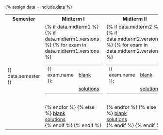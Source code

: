 {% assign data = include.data %}
<table class="asst-table">
<tr><th>Semester</th><th>Midterm I</th><th>Midterm II</th><th>Midterm III</th></tr>
<tr>
	<td>{{ data.semester }}</td>
	<td> 
    {% if data.midterm1 %}
	{% if data.midterm1.versions %}
		{% for exam in data.midterm1.versions %}
		<table class="inner"><tr><td>{{ exam.name }}:</td><td><a href="{{ data.home }}/{{ exam.blank }}">blank</a></td></tr>
			<tr><td></td><td><a href="{{ data.home }}/{{ exam.solutions }}">solutions</a></td></tr>
		</table><br>
		{% endfor %}
	{% else %}
		<a href="{{ data.home }}/{{ data.midterm1.blank }}">blank</a><br>
		<a href="{{ data.home }}/{{ data.midterm1.solutions }}">solutions</a><br>
	{% endif %}	
	{% endif %}	
	</td>
	<td> 
    {% if data.midterm2 %}
	{% if data.midterm2.versions %}
		{% for exam in data.midterm2.versions %}		
		<table class="inner"><tr><td>{{ exam.name }}:</td><td><a href="{{ data.home }}/{{ exam.blank }}">blank</a></td></tr>
			<tr><td></td><td><a href="{{ data.home }}/{{ exam.solutions }}">solutions</a></td></tr>
		</table><br>
		{% endfor %}
	{% else %}
		<a href="{{ data.home }}/{{ data.midterm2.blank }}">blank</a><br>
		<a href="{{ data.home }}/{{ data.midterm2.solutions }}">solutions</a><br>
	{% endif %}	
	{% endif %}	
	</td>
	<td> 
    {% if data.midterm3 %}
	{% if data.midterm3.versions %}
		{% for exam in data.midterm3.versions %}		
		<table class="inner"><tr><td>{{ exam.name }}:</td><td><a href="{{ data.home }}/{{ exam.blank }}">blank</a></td></tr>
			<tr><td></td><td><a href="{{ data.home }}/{{ exam.solutions }}">solutions</a></td></tr>
		</table><br>
		{% endfor %}
	{% else %}
		<a href="{{ data.home }}/{{ data.midterm3.blank }}">blank</a><br>
		<a href="{{ data.home }}/{{ data.midterm3.solutions }}">solutions</a><br>
	{% endif %}	
	{% endif %}	
	</td>
</tr>
</table>
